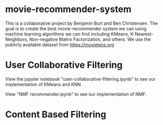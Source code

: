 # movie-recommender-system
This is a collaborative project by Benjamin Burt and Ben Christensen. The goal is to create the best movie-recommender system we can using machine learning algorithms we can find including KMeans, K-Nearest-Neighbors, Non-negative Matrix Factorization, and others. We use the publicly available dataset from https://movielens.org

# User Collaborative Filtering
View the jupyter notebook "user-collaborative-filtering.ipynb" to see our implementation of KMeans and KNN

View "NMF recommender.ipynb" to see our implementation of NMF.

# Content Based Filtering
